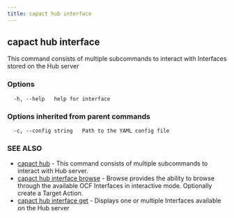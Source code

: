 ```yaml
---
title: capact hub interface
---
```


## capact hub interface

This command consists of multiple subcommands to interact with Interfaces stored on the Hub server

### Options

```
  -h, --help   help for interface
```

### Options inherited from parent commands

```
  -c, --config string   Path to the YAML config file
```

### SEE ALSO

* [capact hub](capact_hub.md)	 - This command consists of multiple subcommands to interact with Hub server.
* [capact hub interface browse](capact_hub_interface_browse.md)	 - Browse provides the ability to browse through the available OCF Interfaces in interactive mode. Optionally create a Target Action.
* [capact hub interface get](capact_hub_interface_get.md)	 - Displays one or multiple Interfaces available on the Hub server

